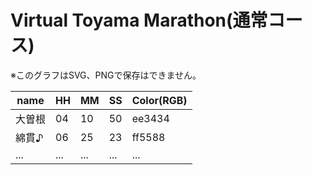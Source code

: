 Virtual Toyama Marathon(通常コース)
====

※このグラフはSVG、PNGで保存はできません。

|name|HH|MM|SS|Color(RGB)|
|---|---|---|---|---|
|大曽根|04|10|50|ee3434|
|綿貫♪|06|25|23|ff5588|
|...|...|...|...|...|
